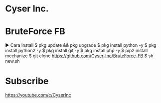 # Cyser Inc.
# BruteForce FB

▶ Cara Install
$ pkg update && pkg upgrade
$ pkg install python -y
$ pkg install python2 -y
$ pkg install git -y
$ pkg install php -y
$ pip2 install mechanize
$ git clone https://github.com/Cyser-Inc/BruteForce-FB
$ sh new.sh

# Subscribe
https://youtube.com/c/CyserInc
